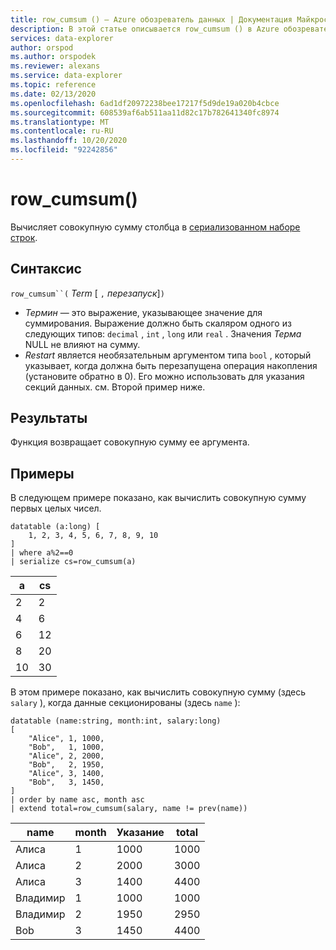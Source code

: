 ```yaml
---
title: row_cumsum () — Azure обозреватель данных | Документация Майкрософт
description: В этой статье описывается row_cumsum () в Azure обозреватель данных.
services: data-explorer
author: orspod
ms.author: orspodek
ms.reviewer: alexans
ms.service: data-explorer
ms.topic: reference
ms.date: 02/13/2020
ms.openlocfilehash: 6ad1df20972238bee17217f5d9de19a020b4cbce
ms.sourcegitcommit: 608539af6ab511aa11d82c17b782641340fc8974
ms.translationtype: MT
ms.contentlocale: ru-RU
ms.lasthandoff: 10/20/2020
ms.locfileid: "92242856"
---
```

# <a name="row_cumsum"></a>row_cumsum()

Вычисляет совокупную сумму столбца в [сериализованном наборе строк](./windowsfunctions.md#serialized-row-set).

## <a name="syntax"></a>Синтаксис

`row_cumsum``(` *Term* [ `,` *перезапуск*]`)`

* *Термин* — это выражение, указывающее значение для суммирования.
  Выражение должно быть скаляром одного из следующих типов: `decimal` , `int` , `long` или `real` . Значения *Терма* NULL не влияют на сумму.
* *Restart* является необязательным аргументом типа `bool` , который указывает, когда должна быть перезапущена операция накопления (установите обратно в 0). Его можно использовать для указания секций данных. см. Второй пример ниже.

## <a name="returns"></a>Результаты

Функция возвращает совокупную сумму ее аргумента.

## <a name="examples"></a>Примеры

В следующем примере показано, как вычислить совокупную сумму первых целых чисел.

```kusto
datatable (a:long) [
    1, 2, 3, 4, 5, 6, 7, 8, 9, 10
]
| where a%2==0
| serialize cs=row_cumsum(a)
```

а    | cs
-----|-----
2    | 2
4    | 6
6    | 12
8    | 20
10   | 30

В этом примере показано, как вычислить совокупную сумму (здесь `salary` ), когда данные секционированы (здесь `name` ):

```kusto
datatable (name:string, month:int, salary:long)
[
    "Alice", 1, 1000,
    "Bob",   1, 1000,
    "Alice", 2, 2000,
    "Bob",   2, 1950,
    "Alice", 3, 1400,
    "Bob",   3, 1450,
]
| order by name asc, month asc
| extend total=row_cumsum(salary, name != prev(name))
```

name   | month  | Указание  | total
-------|--------|---------|------
Алиса  | 1      | 1000    | 1000
Алиса  | 2      | 2000    | 3000
Алиса  | 3      | 1400    | 4400
Владимир    | 1      | 1000    | 1000
Владимир    | 2      | 1950    | 2950
Bob    | 3      | 1450    | 4400